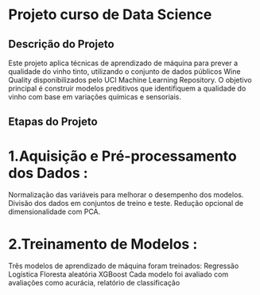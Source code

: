 # Projeto curso de Data Science
## Descrição do Projeto
Este projeto aplica técnicas de aprendizado de máquina para prever a qualidade do vinho tinto, utilizando o conjunto de dados públicos Wine Quality disponibilizados pelo UCI Machine Learning Repository. O objetivo principal é construir modelos preditivos que identifiquem a qualidade do vinho com base em variações químicas e sensoriais.

## Etapas do Projeto

# 1.Aquisição e Pré-processamento dos Dados :

Normalização das variáveis ​​para melhorar o desempenho dos modelos.
Divisão dos dados em conjuntos de treino e teste.
Redução opcional de dimensionalidade com PCA.

# 2.Treinamento de Modelos :

Três modelos de aprendizado de máquina foram treinados:
Regressão Logística
Floresta aleatória
XGBoost
Cada modelo foi avaliado com avaliações como acurácia, relatório de classificação
